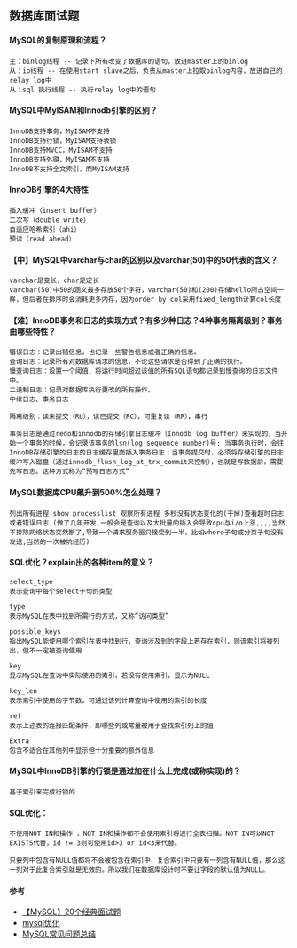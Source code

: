## 数据库面试题


#### MySQL的复制原理和流程？
    主：binlog线程 -- 记录下所有改变了数据库的语句，放进master上的binlog
    从：io线程 -- 在使用start slave之后，负责从master上拉取binlog内容，放进自己的relay log中
    从：sql 执行线程 -- 执行relay log中的语句

#### MySQL中MyISAM和Innodb引擎的区别？
    InnoDB支持事务，MyISAM不支持
    InnoDB支持行锁，MyISAM支持表锁
    InnoDB支持MVCC，MyISAM不支持
    InnoDB支持外键，MyISAM不支持
    InnoDB不支持全文索引，而MyISAM支持

#### InnoDB引擎的4大特性
    插入缓冲（insert buffer）
    二次写（double write）
    自适应哈希索引（ahi）
    预读（read ahead）


#### 【中】MySQL中varchar与char的区别以及varchar(50)中的50代表的含义？
    varchar是变长，char是定长
    varchar(50)中50的涵义最多存放50个字符，varchar(50)和(200)存储hello所占空间一样，但后者在排序时会消耗更多内存，因为order by col采用fixed_length计算col长度


#### 【难】InnoDB事务和日志的实现方式？有多少种日志？4种事务隔离级别？事务由哪些特性？
    错误日志：记录出错信息，也记录一些警告信息或者正确的信息。
    查询日志：记录所有对数据库请求的信息，不论这些请求是否得到了正确的执行。
    慢查询日志：设置一个阈值，将运行时间超过该值的所有SQL语句都记录到慢查询的日志文件中。
    二进制日志：记录对数据库执行更改的所有操作。
    中继日志、事务日志

    隔离级别：读未提交（RU），读已提交（RC），可重复读（RR），串行

    事务日志是通过redo和innodb的存储引擎日志缓冲（Innodb log buffer）来实现的，当开始一个事务的时候，会记录该事务的lsn(log sequence number)号; 当事务执行时，会往InnoDB存储引擎的日志的日志缓存里面插入事务日志；当事务提交时，必须将存储引擎的日志缓冲写入磁盘（通过innodb_flush_log_at_trx_commit来控制），也就是写数据前，需要先写日志。这种方式称为“预写日志方式”

#### MySQL数据库CPU飙升到500%怎么处理？
    列出所有进程 show processlist 观察所有进程 多秒没有状态变化的(干掉)查看超时日志或者错误日志 (做了几年开发,一般会是查询以及大批量的插入会导致cpu与i/o上涨,,,,当然不排除网络状态突然断了,导致一个请求服务器只接受到一半，比如where子句或分页子句没有发送,当然的一次被坑经历)

#### SQL优化？explain出的各种item的意义？
    select_type
    表示查询中每个select子句的类型

    type
    表示MySQL在表中找到所需行的方式，又称“访问类型”

    possible_keys
    指出MySQL能使用哪个索引在表中找到行，查询涉及到的字段上若存在索引，则该索引将被列出，但不一定被查询使用

    key
    显示MySQL在查询中实际使用的索引，若没有使用索引，显示为NULL

    key_len
    表示索引中使用的字节数，可通过该列计算查询中使用的索引的长度

    ref
    表示上述表的连接匹配条件，即哪些列或常量被用于查找索引列上的值

    Extra
    包含不适合在其他列中显示但十分重要的额外信息


#### MySQL中InnoDB引擎的行锁是通过加在什么上完成(或称实现)的？
    基于索引来完成行锁的


#### SQL优化：
    不使用NOT IN和操作 ，NOT IN和操作都不会使用索引将进行全表扫描。NOT IN可以NOT EXISTS代替，id != 3则可使用id>3 or id<3来代替。

    只要列中包含有NULL值都将不会被包含在索引中，复合索引中只要有一列含有NULL值，那么这一列对于此复合索引就是无效的。所以我们在数据库设计时不要让字段的默认值为NULL。

#### 参考
* [【MySQL】20个经典面试题](http://www.jianshu.com/p/977a9e7d80b3)
* [mysql优化](https://www.douban.com/note/345871485/)
* [MySQL常见问题总结](http://blog.csdn.net/DERRANTCM/article/details/51534411)